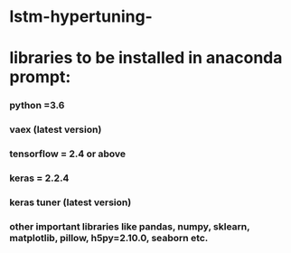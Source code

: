 # lstm-hypertuning-
# libraries to be installed in anaconda prompt:
### python =3.6 
### vaex (latest version)
### tensorflow = 2.4 or above
### keras = 2.2.4
### keras tuner (latest version)
### other important libraries like pandas, numpy, sklearn, matplotlib, pillow, h5py=2.10.0, seaborn etc.
